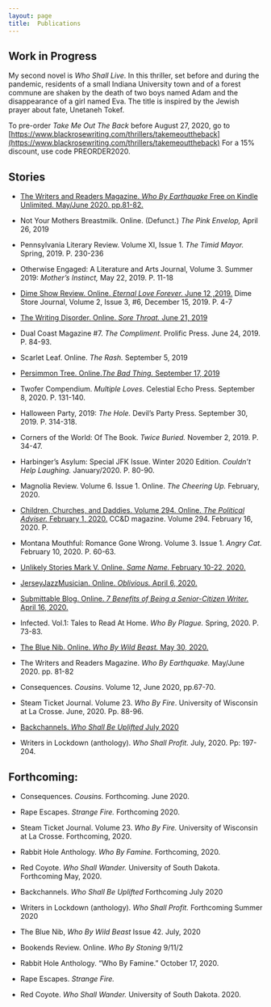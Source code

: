 ```yaml
---
layout: page
title:  Publications
---
```


## Work in Progress 

My second novel is *Who Shall Live.* In this thriller, set before and during the pandemic, residents of a small Indiana University town and of a forest commune are shaken by the death of two boys named Adam and the disappearance of a girl named Eva. The title is inspired by the Jewish prayer about fate, Unetaneh Tokef.

To pre-order *Take Me Out The Back* before August 27, 2020, go to [https://www.blackrosewriting.com/thrillers/takemeouttheback](https://www.blackrosewriting.com/thrillers/takemeouttheback) 
For a 15% discount, use code PREORDER2020.

## Stories

- [The Writers and Readers Magazine. *Who By Earthquake* Free on Kindle Unlimited. May/June 2020. pp.81-82.](https://www.amazon.co.uk/Writers-Readers-Magazine-June-Issue-ebook/dp/B089NT628P/ref=sr_1_1?dchild=1&keywords=The+Writers+and+Readers+magazine&qid=1591527700&s=digital-text&sr=1-1&fbclid=IwAR0hb8dmffBD2CqBbBTfhkHNCuwZso_WvLwdd38JceVBE1FLW-3Vyrx9t1o)

- Not Your Mothers Breastmilk. Online. (Defunct.) *The Pink Envelop,* April 26, 2019

- Pennsylvania Literary Review.  Volume XI, Issue 1. *The Timid Mayor.* Spring, 2019. P. 230-236

- Otherwise Engaged:  A Literature and Arts Journal, Volume 3. Summer 2019: *Mother’s Instinct,* May 22, 2019. P. 11-18

- [Dime Show Review. Online. *Eternal Love Forever.*  June 12 ,2019.](https://www.dimeshowreview.com/eternal-love-forever-by-carolyn-geduld/)
    Dime Store Journal, Volume 2, Issue 3, #6, December 15, 2019. P.  4-7

- [The Writing Disorder. Online. *Sore Throat.* June 21, 2019](http://writingdisorder.com/carolyn-geduld-fiction/) 

- Dual Coast Magazine #7. *The Compliment.* Prolific Press. June 24, 2019. P. 84-93.

- Scarlet Leaf. Online. *The Rash.* September 5, 2019

- [Persimmon Tree. Online.*The Bad Thing.* September 17, 2019](https://persimmontree.org/fall-2019/the-bad-thing/)

- Twofer Compendium. *Multiple Loves.* Celestial Echo Press. September 8, 2020. P. 131-140.

- Halloween Party, 2019: *The Hole.* Devil’s Party Press. September 30, 2019. P. 314-318.

- Corners of the World: Of The Book. *Twice Buried.*  November 2, 2019. P. 34-47.

- Harbinger’s Asylum: Special JFK Issue. Winter 2020 Edition. *Couldn’t Help Laughing.*  January/2020. P. 80-90.

- Magnolia Review. Volume 6. Issue 1. Online. *The Cheering Up.* February, 2020.

- [Children, Churches, and Daddies. Volume 294. Online. *The Political Adviser.* February 1, 2020.](http://scars.tv/cgi-bin/works_e.pl?/home/users/web/b929/us.scars/perl/text-writings/g8670.txt)
CC&D magazine. Volume 294. February 16, 2020. P.

- Montana Mouthful: Romance Gone Wrong. Volume 3. Issue 1. *Angry Cat.* February 10, 2020. P.  60-63.

- [Unlikely Stories Mark V. Online. *Same Name.* February 10-22, 2020.](https://www.unlikelystories.org/content/same-name)

- [JerseyJazzMusician. Online. *Oblivious.* April 6, 2020.](https://jerryjazzmusician.com/category/literature/short-fiction-literature)

- [Submittable Blog. Online. *7 Benefits of Being a Senior-Citizen Writer.*  April 16, 2020.](https://discover.submittable.com/blog/7-benefits-of-being-a-senior-citizen-writer/?fbclid=IwAR2hbQAM9ldxi9SFVR5J6gbBS4Snw542BuAsAdbdZqR_dXQDiSDyIb6APVk)

- Infected. Vol.1: Tales to Read At Home. *Who By Plague.* Spring, 2020. P. 73-83.

- [The Blue Nib. Online. *Who By Wild Beast.* May 30, 2020.](https://thebluenib.com/who-by-wild-beast-short-fiction-by-by-carolyn-geduld/)

- The Writers and Readers Magazine. *Who By Earthquake.* May/June 2020. pp. 81-82

- Consequences. *Cousins*. Volume 12, June 2020, pp.67-70.

- Steam Ticket Journal. Volume 23. *Who By Fire*. University of Wisconsin at La Crosse. June, 2020. Pp. 88-96.

- [Backchannels. *Who Shall Be Uplifted* July 2020](https://www.backchannelsjournal.net/edition-no-5-2020)

- Writers in Lockdown (anthology). *Who Shall Profit.* July, 2020. Pp: 197-204.

## Forthcoming:

- Consequences. *Cousins.* Forthcoming. June 2020.

- Rape Escapes. *Strange Fire.* Forthcoming 2020.

- Steam Ticket Journal. Volume 23. *Who By Fire.* University of Wisconsin at La Crosse. Forthcoming, 2020.

- Rabbit Hole Anthology. *Who By Famine.* Forthcoming, 2020.

- Red Coyote. *Who Shall Wander.* University of South Dakota. Forthcoming May, 2020.

- Backchannels. *Who Shall Be Uplifted* Forthcoming July 2020

- Writers in Lockdown (anthology). *Who Shall Profit.* Forthcoming Summer 2020

- The Blue Nib, *Who By Wild Beast* Issue 42. July, 2020

- Bookends Review. Online. *Who By Stoning*  9/11/2

- Rabbit Hole Anthology. “Who By Famine.” October 17, 2020.

- Rape Escapes. *Strange Fire.*

- Red Coyote. *Who Shall Wander.* University of South Dakota. 2020.